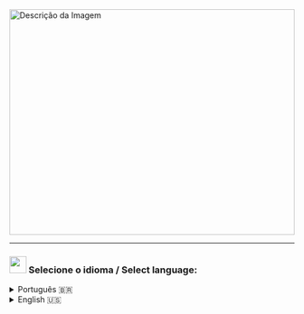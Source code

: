 
<img src = "https://github.com/user-attachments/assets/3863ad82-7eac-4150-bfa0-6e9ca7ce25b1" alt="Descrição da Imagem" height="400" width="100%">
<hr>

### <img src = "https://img.icons8.com/?size=100&id=wIbIiPoKWchh&format=png&color=000000" width="30" /> Selecione o idioma / Select language:
<details>
  <summary>Português 🇧🇷</summary>
  
<div align="left">
	
### 📘 Como eu me definiria... Literalmente

```Java
public class Developer extends Person{
	
	public FullStack() {
	 setNome( "Nycolly Weiss" );
	 setIdade( 20 );
	 setFormacao( "Ciência da Computação no Senac" );
	 setCursos(new String[] { "Bootcamp Full-Stack Java Web Developer na Generation Brasil" });
	 setHobbies(new String[] { "Leitura", "Airsoft",  "Pintura", "Vlogging" });
	}
		
	public void setIdiomasHumanos(new String[]

		 { "Português", "Inglês" }
	);
	
	public void setLocalizacao(
			"São Paulo - SP" );
  
	public void setFrontendSkills (new String[]
			{ "HTML",  "CSS",  "JavaScript",  "React", "Angular" }
		);

	public void setBackendSkills (new String[]
			{ "Java", "Spring Boot",  "C#",  ".NET",  "Node.js" }
		);

	public void setFerramentas(new String[]
			 { "Git",  "Docker",   "Postman",   "VS Code",  "IntelliJ IDE"  }
		);

        public void setEstudando(new String[]
		 { "Java", "C#",  ".NET", "Spring Boot", "MySQL", "PostgreSQL" }
		);

	public void setLendo (new String[]
			{ "Lendo 'It a Coisa'" }
		);

        		System.out.println("Prazer em conhece-lo)!") ;
    }

```

<hr> 

 ## 🚀 Projetos

  <a href="https://github.com/nycollyweiss/blogpessoal">
    <img src="https://github-readme-stats.vercel.app/api/pin/?username=nycollyweiss&repo=blogpessoal&theme=shades-of-purple" />
  </a>
</p>

<hr>

### <h2 align="left"> 📞 Contato </h2>

<div align="left">
 <a href="https://www.linkedin.com/in/nycollyweiss/" target="_blank">
    <img src="https://img.icons8.com/?size=100&id=ZADJgisVhP37&format=png&color=000000" width="70" height="70" alt="linkedin logo"/>
  </a>
  <a href="nycollyweissoliveira@gmail.com" target="_blank">
    <img src="https://img.icons8.com/?size=100&id=Ud3HIiTszMes&format=png&color=000000" width="70" height="70" alt="gmail logo"  />
  </a>
	<a href="https://github.com/NycollyWeiss" target="_blank">
    <img src="https://img.icons8.com/?size=100&id=3R1xLIHPgzn5&format=png&color=000000" width="70" height="70" alt="github logo"  />
  </a>
 <a href="https://www.hackerrank.com/profile/nycollyweissoli1" target="_blank">
    <img src="https://img.icons8.com/?size=100&id=HSqTN92Y0X51&format=png&color=0000000" width="70" height="70" alt="hackerrank logo"  />
 </a>
<a href="https://drive.google.com/file/d/1XxP8J3H6tKDd2JXMQ2Ybw-1DcZ8z9Pa4/view?usp=sharing" target="_blank"> 
    <img src="https://img.icons8.com/?size=100&id=121324&format=png&color=000000" width="70" height="70" alt="resume logo"  />
		 </a>
</div>	
<hr>

### <h2 align="left"> 🛠 Linguagens e ferramentas</h2>
<div align="left">
	
  <img src="https://cdn.jsdelivr.net/gh/devicons/devicon/icons/java/java-original.svg" height="60" alt="java logo"  />
  <img width="12" />
  <img src="https://cdn.jsdelivr.net/gh/devicons/devicon/icons/csharp/csharp-original.svg" height="60" alt="csharp logo"  />
  <img width="12" />
  <img src="https://cdn.jsdelivr.net/gh/devicons/devicon/icons/dot-net/dot-net-plain-wordmark.svg" height="60" alt="dot-net logo"  />
  <img width="12" />
  <img src="https://cdn.simpleicons.org/spring/6DB33F" height="30" alt="spring logo"  />
  <img width="12" />
  <img src="https://cdn.jsdelivr.net/gh/devicons/devicon/icons/git/git-original.svg" height="60" alt="git logo"  />
  <img width="12" />
  <img src="https://cdn.jsdelivr.net/gh/devicons/devicon/icons/bash/bash-original.svg" height="60" alt="bash logo"  />
  <img width="12" />
  <img src="https://cdn.simpleicons.org/mysql/4479A1" height="60" alt="mysql logo"  />
  <img width="12" />
  <img src="https://cdn.simpleicons.org/postgresql/4169E1" height="60" alt="postgresql logo"  />
  <img width="12" />
  <img src="https://skillicons.dev/icons?i=eclipse" height="60" alt="eclipseide logo"  />
  <img width="12" />
  <img src="https://cdn.jsdelivr.net/gh/devicons/devicon/icons/vscode/vscode-original.svg" height="60" alt="vscode logo"  />
	<div align="right">
<img align="right" height="165" src="https://media2.giphy.com/media/v1.Y2lkPTc5MGI3NjExbnhkbWhyNDM0eDY4N2prbnZxcGNyZ3Y0c3Q3M3pibHFvcDB0ZWU1aSZlcD12MV9pbnRlcm5hbF9naWZfYnlfaWQmY3Q9Zw/1M7drqJHpCENqKN5JK/giphy.gif"  />
<br clear="both">
<div align="left">
  <img src="https://github-readme-stats.vercel.app/api?username=NycollyWeiss&hide_title=true&hide_rank=false&show_icons=true&include_all_commits=true&count_private=true&disable_animations=false&theme=ocean_dark&locale=en&hide_border=false" height="140" alt="stats graph"  />
  <img src="https://github-readme-stats.vercel.app/api/top-langs?username=NycollyWeiss&locale=en&hide_title=false&layout=compact&card_width=320&langs_count=5&theme=ocean_dark&hide_border=false" height="140" alt="languages graph"  />
</div>
</div>
 <hr>


<br clear="both">

<picture>
  <source media="(prefers-color-scheme: dark)" srcset="https://raw.githubusercontent.com/NycollyWeiss/NycollyWeiss/output/github-contribution-grid-snake-dark.svg" />
  <source media="(prefers-color-scheme: light)" srcset="https://raw.githubusercontent.com/NycollyWeiss/NycollyWeiss/output/github-contribution-grid-snake.svg" />
  <img alt="github-snake" src="github-snake.svg" />
</picture>

###

</details>

<details>
	<summary>English 🇺🇸</summary>
	
### 📘 How I Would Define Myself... Literally

 ``` Java

	public class FullStack extends Developer{
    
    public Developer() {
        setName("Nycolly Weiss");
        setAge(20);
        setEducation("Computer Science at Senac");
        setCourses(new String[] { "Bootcamp Full-Stack Java Web Developer at Generation Brasil" });
        setHobbies(new String[] { "Reading", "Airsoft", "Painting", "Vlogging" });
    }
        
    public void setHumanLanguages(new String[] {
        "Portuguese", 
        "English"
    });

    public void setLocation(
        "São Paulo - SP"
    );

    public void setFrontendSkills(new String[] {
        "HTML", 
        "CSS", 
        "JavaScript", 
        "React", 
        "Angular"
    });

    public void setBackendSkills(new String[] {
        "Java", 
        "Spring Boot", 
        "C#", 
        ".NET", 
        "Node.js"
    });

    public void setTools(new String[] {
        "Git", 
        "Docker", 
        "Postman", 
        "VS Code", 
        "IntelliJ IDEA"
    });

    public void setCurrentlyStudying(new String[] {
        "Java", 
        "C#", 
        ".NET", 
        "Spring Boot", 
        "MySQL", 
        "PostgreSQL"
    });

    public void setCurrentlyReading(new String[] {
        "Reading 'It'"
    });

    System.out.println("Nice to meet you!");
}

```
## 🚀 Projects

  <a href="https://github.com/nycollyweiss/blogpessoal">
    <img src="https://github-readme-stats.vercel.app/api/pin/?username=nycollyweiss&repo=blogpessoal&theme=shades-of-purple" />
  </a>
</p>


### <h2 align="left"> 📞 Contact me </h2>

<div align="left">
 <a href="https://www.linkedin.com/in/nycollyweiss/" target="_blank">
    <img src="https://img.icons8.com/?size=100&id=ZADJgisVhP37&format=png&color=000000" width="70" height="70" alt="linkedin logo"/>
  </a>
  <a href="nycollyweissoliveira@gmail.com" target="_blank">
    <img src="https://img.icons8.com/?size=100&id=Ud3HIiTszMes&format=png&color=000000" width="70" height="70" alt="gmail logo"  />
  </a>
	<a href="https://github.com/NycollyWeiss" target="_blank">
    <img src="https://img.icons8.com/?size=100&id=3R1xLIHPgzn5&format=png&color=000000" width="70" height="70" alt="github logo"  />
  </a>
 <a href="https://www.hackerrank.com/profile/nycollyweissoli1" target="_blank">
    <img src="https://img.icons8.com/?size=100&id=HSqTN92Y0X51&format=png&color=0000000" width="70" height="70" alt="hackerrank logo"  />
 </a>
<a href="https://drive.google.com/file/d/1XxP8J3H6tKDd2JXMQ2Ybw-1DcZ8z9Pa4/view?usp=sharing" target="_blank"> 
    <img src="https://img.icons8.com/?size=100&id=121324&format=png&color=000000" width="70" height="70" alt="resume logo"  />
		 </a>
</div>	
<hr>

### <h2 align="left">🛠 Languages and Tools </h2>
<div align="left">
	
  <img src="https://cdn.jsdelivr.net/gh/devicons/devicon/icons/java/java-original.svg" height="60" alt="java logo"  />
  <img width="12" />
  <img src="https://cdn.jsdelivr.net/gh/devicons/devicon/icons/csharp/csharp-original.svg" height="60" alt="csharp logo"  />
  <img width="12" />
  <img src="https://cdn.jsdelivr.net/gh/devicons/devicon/icons/dot-net/dot-net-plain-wordmark.svg" height="60" alt="dot-net logo"  />
  <img width="12" />
  <img src="https://cdn.simpleicons.org/spring/6DB33F" height="30" alt="spring logo"  />
  <img width="12" />
  <img src="https://cdn.jsdelivr.net/gh/devicons/devicon/icons/git/git-original.svg" height="60" alt="git logo"  />
  <img width="12" />
  <img src="https://cdn.jsdelivr.net/gh/devicons/devicon/icons/bash/bash-original.svg" height="60" alt="bash logo"  />
  <img width="12" />
  <img src="https://cdn.simpleicons.org/mysql/4479A1" height="60" alt="mysql logo"  />
  <img width="12" />
  <img src="https://cdn.simpleicons.org/postgresql/4169E1" height="60" alt="postgresql logo"  />
  <img width="12" />
  <img src="https://skillicons.dev/icons?i=eclipse" height="60" alt="eclipseide logo"  />
  <img width="12" />
  <img src="https://cdn.jsdelivr.net/gh/devicons/devicon/icons/vscode/vscode-original.svg" height="60" alt="vscode logo"  />
	<div align="right">
<img align="right" height="165" src="https://media2.giphy.com/media/v1.Y2lkPTc5MGI3NjExbnhkbWhyNDM0eDY4N2prbnZxcGNyZ3Y0c3Q3M3pibHFvcDB0ZWU1aSZlcD12MV9pbnRlcm5hbF9naWZfYnlfaWQmY3Q9Zw/1M7drqJHpCENqKN5JK/giphy.gif"  />
<br clear="both">
<div align="left">
  <img src="https://github-readme-stats.vercel.app/api?username=NycollyWeiss&hide_title=true&hide_rank=false&show_icons=true&include_all_commits=true&count_private=true&disable_animations=false&theme=ocean_dark&locale=en&hide_border=false" height="140" alt="stats graph"  />
  <img src="https://github-readme-stats.vercel.app/api/top-langs?username=NycollyWeiss&locale=en&hide_title=false&layout=compact&card_width=320&langs_count=5&theme=ocean_dark&hide_border=false" height="140" alt="languages graph"  />
</div>
</div>
 <hr>


<br clear="both">

<picture>
  <source media="(prefers-color-scheme: dark)" srcset="https://raw.githubusercontent.com/NycollyWeiss/NycollyWeiss/output/github-contribution-grid-snake-dark.svg" />
  <source media="(prefers-color-scheme: light)" srcset="https://raw.githubusercontent.com/NycollyWeiss/NycollyWeiss/output/github-contribution-grid-snake.svg" />
  <img alt="github-snake" src="github-snake.svg" />
</picture>

###

</details>





